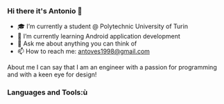 ### Hi there it's Antonio 👋

- 🎓 I’m currently a student @ Polytechnic University of Turin
- 🌱 I’m currently learning Android application development
- 💬 Ask me about anything you can think of
- 📫 How to reach me: antoves1998@gmail.com

About me I can say that I am an engineer with a passion for programming and with a keen eye for design!

### Languages and Tools:ù



<!--
**mrwasp98/mrwasp98** is a ✨ _special_ ✨ repository because its `README.md` (this file) appears on your GitHub profile.

Here are some ideas to get you started:

- 🔭 I’m currently working on ...
- 🌱 I’m currently learning ...
- 👯 I’m looking to collaborate on ...
- 🤔 I’m looking for help with ...
- 💬 Ask me about ...
- 📫 How to reach me: ...
- 😄 Pronouns: ...
- ⚡ Fun fact: ...
-->
